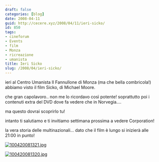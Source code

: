 ```yaml
---
draft: false
categories: [blog]
date: 2008-04-11
guid: http://cecere.xyz/2008/04/11/ieri-sicko/
id: 850
tags:
- cineforum
- Events
- film
- Monza
- ricreazione
- umanista
title: Ieri Sicko
slug: /2008/04/ieri-sicko/
---
```


ieri al Centro Umanista Il Fannullone di Monza (ma che bella combricola!) abbiamo visto il film Sicko, di Michael Moore.
  
che gran capolavoro.. non me lo ricordavo così potente! soprattutto poi i contenuti extra del DVD dove fa vedere che in Norvegia….
  
ma questo dovrai scoprirlo tu!

intanto ti salutiamo e ti invitiamo settimana prossima a vedere Corporation!
  
la vera storia delle multinazionali… dato che il film è lungo si inizierà alle 21:00 in punto!

[![100420081321.jpg](http://cecere.xyz/wp-content/uploads/sites/3/2008/04/100420081321.jpg)](http://www.flickr.com/photos/krur/2405434734/)

[![100420081320.jpg](http://cecere.xyz/wp-content/uploads/sites/3/2008/04/100420081320.jpg)](http://www.flickr.com/photos/krur/2404605879/)